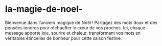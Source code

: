 # la-magie-de-noel-
Bienvenue dans l’univers magique de Noël ! Partagez des mots doux et des pensées tendres pour réchauffer le cœur de vos proches. Ici, chaque message apporte joie, sourire et chaleur, transformant vos mots en véritables étincelles de bonheur pour cette saison festive.
